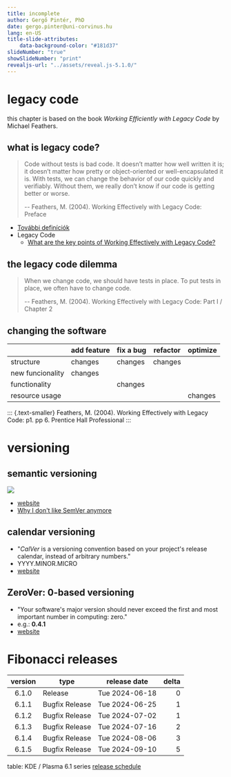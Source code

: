 ```yaml
---
title: incomplete
author: Gergő Pintér, PhD
date: gergo.pinter@uni-corvinus.hu
lang: en-US
title-slide-attributes:
    data-background-color: "#181d37"
slideNumber: "true"
showSlideNumber: "print"
revealjs-url: "../assets/reveal.js-5.1.0/"
---
```


# legacy code

this chapter is based on the book _Working Efficiently with Legacy Code_ by Michael Feathers.


## what is legacy code?

> Code without tests is bad code. It doesn’t matter how well written it is; it doesn’t matter how pretty or object-oriented or well-encapsulated it is. With tests, we can change the behavior of our code quickly and verifiably. Without them, we really don’t know if our code is getting better or worse.
>
> -- Feathers, M. (2004). Working Effectively with Legacy Code: Preface


- [További definíciók](https://dzone.com/articles/defining-legacy-code)
- Legacy Code
    - [What are the key points of Working Effectively with Legacy Code?](http://programmers.stackexchange.com/questions/122014/what-are-the-key-points-of-working-effectively-with-legacy-code)


## the legacy code dilemma

> When we change code, we should have tests in place. To put tests in place, we often have to change code.
>
> -- Feathers, M. (2004). Working Effectively with Legacy Code: Part I / Chapter 2


##  changing the software

|                  | add feature | fix a bug | refactor | optimize |
| ---------------- | ----------- | --------- | -------- | -------- |
| structure        | changes     | changes   | changes  |          |
| new funcionality | changes     |           |          |          |
| functionality    |             | changes   |          |          |
| resource usage   |             |           |          | changes  |

::: {.text-smaller}
Feathers, M. (2004). Working Effectively with Legacy Code: p1. pp 6. Prentice Hall Professional
:::


# versioning

## semantic versioning

![](https://jontejada.com/blog/assets/semver02.png)

- [website](https://semver.org)
- [Why I don't like SemVer anymore](https://snarky.ca/why-i-dont-like-semver/)

## calendar versioning

- "*CalVer* is a versioning convention based on your project's release calendar, instead of arbitrary numbers."
- YYYY.MINOR.MICRO
- [website](https://calver.org)

## ZeroVer: 0-based versioning

- "Your software's major version should never exceed the first and most important number in computing: zero."
- e.g.: **0.4.1**
- [website](https://0ver.org)


# Fibonacci releases

| version | type           | release date   | delta |
|:-------:|----------------|----------------|------:|
| 6.1.0   | Release        | Tue 2024-06-18 | 0     |
| 6.1.1   | Bugfix Release | Tue 2024-06-25 | 1     |
| 6.1.2   | Bugfix Release | Tue 2024-07-02 | 1     |
| 6.1.3   | Bugfix Release | Tue 2024-07-16 | 2     |
| 6.1.4   | Bugfix Release | Tue 2024-08-06 | 3     |
| 6.1.5   | Bugfix Release | Tue 2024-09-10 | 5     |

table: KDE / Plasma 6.1 series [release schedule](https://community.kde.org/Schedules/Plasma_6)
